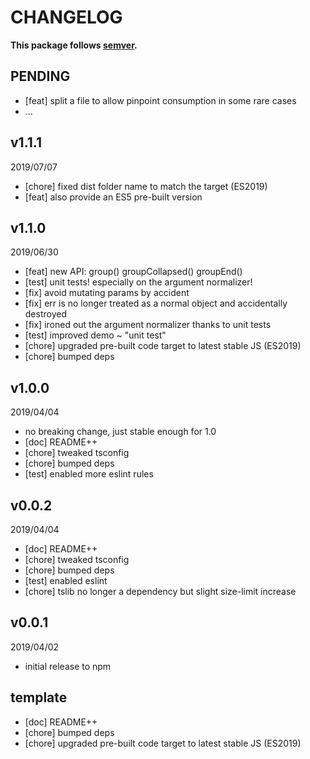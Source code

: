 # CHANGELOG
**This package follows [semver](https://semver.org/).**

## PENDING
* [feat] split a file to allow pinpoint consumption in some rare cases
* ...

## v1.1.1
2019/07/07
* [chore] fixed dist folder name to match the target (ES2019)
* [feat] also provide an ES5 pre-built version

## v1.1.0
2019/06/30
* [feat] new API: group() groupCollapsed() groupEnd()
* [test] unit tests! especially on the argument normalizer!
* [fix] avoid mutating params by accident
* [fix] err is no longer treated as a normal object and accidentally destroyed
* [fix] ironed out the argument normalizer thanks to unit tests
* [test] improved demo ~ "unit test"
* [chore] upgraded pre-built code target to latest stable JS (ES2019)
* [chore] bumped deps

## v1.0.0
2019/04/04
* no breaking change, just stable enough for 1.0
* [doc] README++
* [chore] tweaked tsconfig
* [chore] bumped deps
* [test] enabled more eslint rules

## v0.0.2
2019/04/04
* [doc] README++
* [chore] tweaked tsconfig
* [chore] bumped deps
* [test] enabled eslint
* [chore] tslib no longer a dependency but slight size-limit increase

## v0.0.1
2019/04/02
* initial release to npm

## template
* [doc] README++
* [chore] bumped deps
* [chore] upgraded pre-built code target to latest stable JS (ES2019)
